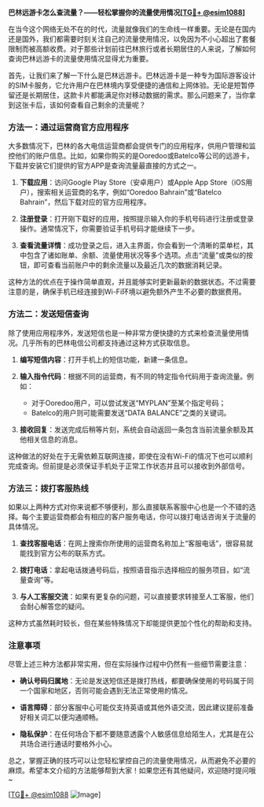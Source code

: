 **巴林远游卡怎么查流量？——轻松掌握你的流量使用情况[[TG💪+ @esim1088](https://t.me/s/esim1088)]**

在当今这个网络无处不在的时代，流量就像我们的生命线一样重要。无论是在国内还是国外，我们都需要时刻关注自己的流量使用情况，以免因为不小心超出了套餐限制而被高额收费。对于那些计划前往巴林旅行或者长期居住的人来说，了解如何查询巴林远游卡的流量使用情况显得尤为重要。

首先，让我们来了解一下什么是巴林远游卡。巴林远游卡是一种专为国际游客设计的SIM卡服务，它允许用户在巴林境内享受便捷的通信和上网体验。无论是短暂停留还是长期居住，这款卡片都能满足你对移动数据的需求。那么问题来了，当你拿到这张卡后，该如何查看自己剩余的流量呢？

### **方法一：通过运营商官方应用程序**

大多数情况下，巴林的各大电信运营商都会提供专门的应用程序，供用户管理和监控他们的账户信息。比如，如果你购买的是Ooredoo或Batelco等公司的远游卡，下载并安装它们提供的官方APP是查询流量最直接的方式之一。

1. **下载应用**：访问Google Play Store（安卓用户）或Apple App Store（iOS用户），搜索相关运营商的名字，例如“Ooredoo Bahrain”或“Batelco Bahrain”，然后下载对应的官方应用程序。
   
2. **注册登录**：打开刚下载好的应用，按照提示输入你的手机号码进行注册或登录操作。通常情况下，你需要验证手机号码才能继续下一步。

3. **查看流量详情**：成功登录之后，进入主界面，你会看到一个清晰的菜单栏，其中包含了诸如账单、余额、流量使用状况等多个选项。点击“流量”或类似的按钮，即可查看当前账户中的剩余流量以及最近几次的数据消耗记录。

这种方法的优点在于操作简单直观，并且能够实时更新最新的数据状态。不过需要注意的是，确保手机已经连接到Wi-Fi环境以避免额外产生不必要的数据费用。

### **方法二：发送短信查询**

除了使用应用程序外，发送短信也是一种非常方便快捷的方式来检查流量使用情况。几乎所有的巴林电信公司都支持通过这种方式获取信息。

1. **编写短信内容**：打开手机上的短信功能，新建一条信息。
   
2. **输入指令代码**：根据不同的运营商，有不同的特定指令代码用于查询流量。例如：
   - 对于Ooredoo用户，可以尝试发送“MYPLAN”至某个指定号码；
   - Batelco的用户则可能需要发送“DATA BALANCE”之类的关键词。

3. **接收回复**：发送完成后稍等片刻，系统会自动返回一条包含当前流量余额及其他相关信息的消息。

这种做法的好处在于无需依赖互联网连接，即使在没有Wi-Fi的情况下也可以顺利完成查询。但前提是必须保证手机处于正常工作状态并且可以接收到外部信号。

### **方法三：拨打客服热线**

如果以上两种方式对你来说都不够便利，那么直接联系客服中心也是一个不错的选择。每个主要运营商都会有相应的客户服务电话，你可以拨打电话咨询关于流量的具体情况。

1. **查找客服电话**：在网上搜索你所使用的运营商名称加上“客服电话”，很容易就能找到官方公布的联系方式。
   
2. **拨打电话**：拿起电话拨通号码后，按照语音指示选择相应的服务项目，如“流量查询”等。

3. **与人工客服交流**：如果有更复杂的问题，可以直接要求转接至人工客服，他们会耐心解答您的疑问。

这种方式虽然耗时较长，但在某些特殊情况下却能提供更加个性化的帮助和支持。

### **注意事项**

尽管上述三种方法都非常实用，但在实际操作过程中仍然有一些细节需要注意：

- **确认号码归属地**：无论是发送短信还是拨打热线，都要确保使用的号码属于同一个国家和地区，否则可能会遇到无法正常使用的情况。
  
- **语言障碍**：部分客服中心可能仅支持英语或其他外语交流，因此建议提前准备好相关词汇以便沟通顺畅。
  
- **隐私保护**：在任何场合下都不要随意透露个人敏感信息给陌生人，尤其是在公共场合进行通话时要格外小心。

总之，掌握正确的技巧可以让您轻松掌控自己的流量使用情况，从而避免不必要的麻烦。希望本文介绍的方法能够帮到大家！如果您还有其他疑问，欢迎随时提问哦~

[[TG💪+ @esim1088](https://t.me/s/esim1088) ![Image](https://i.postimg.cc/4NQfJmqS/Snipaste-2025-05-13-00-14-12.png)]